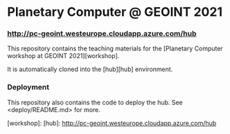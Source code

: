 # Planetary Computer @ GEOINT 2021

### http://pc-geoint.westeurope.cloudapp.azure.com/hub

This repository contains the teaching materials for the [Planetary Computer workshop at GEOINT 2021][workshop].

It is automatically cloned into the [hub][hub] environment.

### Deployment

This repository also contains the code to deploy the hub. See <deploy/README.md> for more.

[workshop]: 
[hub]: http://pc-geoint.westeurope.cloudapp.azure.com/hub

